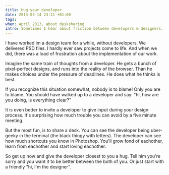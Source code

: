 ```yaml
---
title: Hug your developer
date: 2013-03-14 23:11 +01:00
tags:
when: April 2013, about desksharing
intro: Sometimes I hear about friction between developers & designers. It is so easy to blame eachother. But it might be easier to start getting along.
---
```

 
I have worked im a design team for a while, without developers. We delivered PSD files. I hardly ever saw projects come to life. And when we did, there was a load of frustration about the implementation of our work. 

Imagine the same train of thoughts from a developer. He gets a bunch of pixel-perfect designs, and runs into the reality of the browser. Than he makes choices under the pressure of deadlines. He does what he thinks is best.

If you recognize this situation somewhat, nobody is to blame! Only you are to blame. You should have walked up to a developer and say: "hi, how are you doing, is everything clear?" 

It is even better to invite a developer to give input during your design process. It's surprising how much trouble you can avoid by a five minute meeting.

But the most fun, is to share a desk. You can see the developer being uber-geeky in the terminal (the black thingy with letters). The developer can see how much shortcuts you know in Photoshop. You'll grow fond of eachother, learn from eachother and start loving eachother. 

So get up now and give the developer closest to you a hug. Tell him you're sorry and you want it to be better between the both of you. Or just start with a friendly "hi, I'm the designer". 